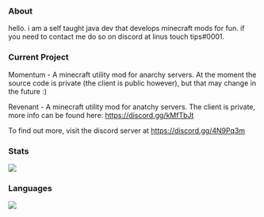 ### About

hello. i am a self taught java dev that develops minecraft mods for fun. if you need to contact me do so on discord at linus touch tips#0001.

### Current Project

Momentum - A minecraft utility mod for anarchy servers. At the moment the source code is private (the client is public however), but that may change in the future :)

Revenant - A minecraft utility mod for anatchy servers. The client is private, more info can be found here: https://discord.gg/kMfTbJt

To find out more, visit the discord server at https://discord.gg/4N9Pq3m

### Stats

<img align="center" src="https://github-readme-stats.vercel.app/api/?username=linustouchtips&theme=cobalt" />

### Languages

<img align="center" src="https://github-readme-stats.vercel.app/api/top-langs/?username=linustouchtips&theme=cobalt" />

